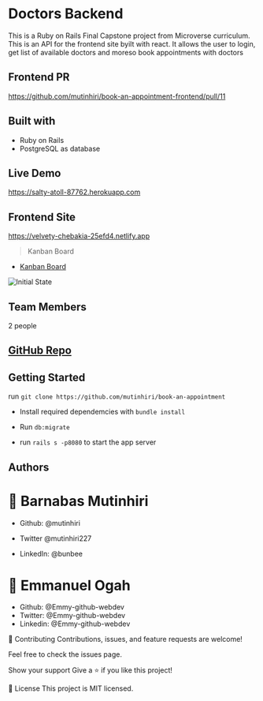 # Doctors Backend
This is a Ruby on Rails Final Capstone project from Microverse curriculum. This is an API for the frontend site byilt with react. It allows the user to login, get list of available doctors and moreso book appointments with doctors

## Frontend PR
https://github.com/mutinhiri/book-an-appointment-frontend/pull/11


## Built with 

* Ruby on Rails
* PostgreSQL as database

## Live Demo

https://salty-atoll-87762.herokuapp.com

## Frontend Site

https://velvety-chebakia-25efd4.netlify.app

> Kanban Board

- [Kanban Board](https://github.com/mutinhiri/book-an-appointment/projects/1)


![Initial State](https://user-images.githubusercontent.com/76876422/160931303-6c32264b-fd95-4ea0-a179-bddd3b11b836.png)


## Team Members 

2 people

## [GitHub Repo](https://github.com/mutinhiri/book-an-appointment/tree/main)

## Getting Started
run `git clone https://github.com/mutinhiri/book-an-appointment`


* Install required dependemcies with `bundle install`

* Run `db:migrate`

* run `rails s -p8080` to start the app server

## Authors

# 👤 Barnabas Mutinhiri

* Github: @mutinhiri

* Twitter @mutinhiri227
* LinkedIn: @bunbee

# 👤 Emmanuel Ogah

* Github: @Emmy-github-webdev
* Twitter: @Emmy-github-webdev
* Linkedin: @Emmy-github-webdev

🤝 Contributing
Contributions, issues, and feature requests are welcome!

Feel free to check the issues page.

Show your support
Give a ⭐️ if you like this project!

📝 License
This project is MIT licensed.